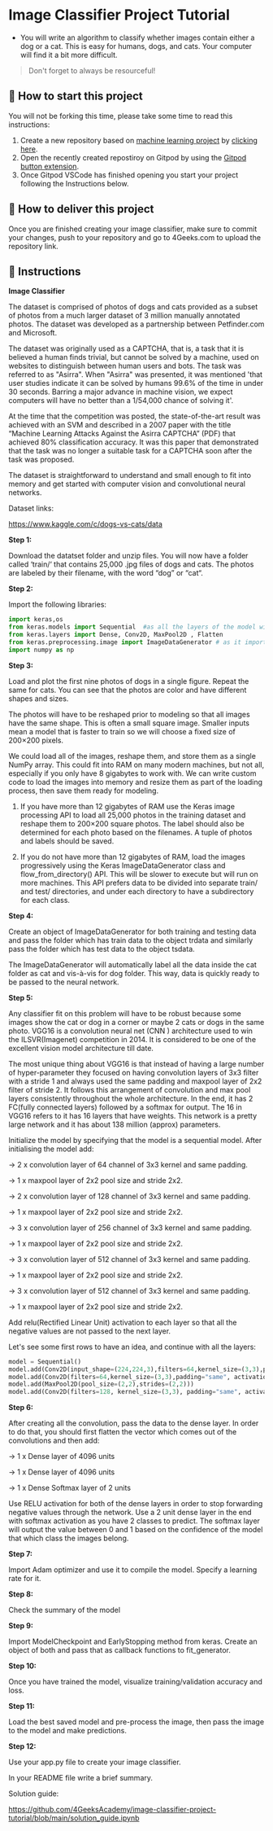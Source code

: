 <!-- hide -->
# Image Classifier Project Tutorial
<!-- endhide -->

- You will write an algorithm to classify whether images contain either a dog or a cat.  This is easy for humans, dogs, and cats. Your computer will find it a bit more difficult.

>Don't forget to always be resourceful!

## 🌱  How to start this project

You will not be forking this time, please take some time to read this instructions:

1. Create a new repository based on [machine learning project](https://github.com/4GeeksAcademy/machine-learning-python-template/generate) by [clicking here](https://github.com/4GeeksAcademy/machine-learning-python-template).
2. Open the recently created repostiroy on Gitpod by using the [Gitpod button extension](https://www.gitpod.io/docs/browser-extension/).
3. Once Gitpod VSCode has finished opening you start your project following the Instructions below.

## 🚛 How to deliver this project

Once you are finished creating your image classifier, make sure to commit your changes, push to your repository and go to 4Geeks.com to upload the repository link.

## 📝 Instructions

**Image Classifier**

The dataset is comprised of photos of dogs and cats provided as a subset of photos from a much larger dataset of 3 million manually annotated photos. The dataset was developed as a partnership between Petfinder.com and Microsoft.

The dataset was originally used as a CAPTCHA, that is, a task that it is believed a human finds trivial, but cannot be solved by a machine, used on websites to distinguish between human users and bots. The task was referred to as "Asirra". When "Asirra" was presented, it was mentioned 'that user studies indicate it can be solved by humans 99.6% of the time in under 30 seconds. Barring a major advance in machine vision, we expect computers will have no better than a 1/54,000 chance of solving it'.

At the time that the competition was posted, the state-of-the-art result was achieved with an SVM and described in a 2007 paper with the title “Machine Learning Attacks Against the Asirra CAPTCHA” (PDF) that achieved 80% classification accuracy. It was this paper that demonstrated that the task was no longer a suitable task for a CAPTCHA soon after the task was proposed.

The dataset is straightforward to understand and small enough to fit into memory and get started with computer vision and convolutional neural networks.

Dataset links:

https://www.kaggle.com/c/dogs-vs-cats/data

**Step 1:**

Download the datatset folder and unzip files. You will now have a folder called ‘train/‘ that contains 25,000 .jpg files of dogs and cats. The photos are labeled by their filename, with the word “dog” or “cat“.

**Step 2:**

Import the following libraries:

```py
import keras,os
from keras.models import Sequential  #as all the layers of the model will be arranged in sequence
from keras.layers import Dense, Conv2D, MaxPool2D , Flatten
from keras.preprocessing.image import ImageDataGenerator # as it imports data with labels easily into the model. It has functions to rescale, rotate, zoom, etc. This class alters the data on the go while passing it to the model.
import numpy as np
```
**Step 3:**

Load and plot the first nine photos of dogs in a single figure. Repeat the same for cats. You can see that the photos are color and have different shapes and sizes. 

The photos will have to be reshaped prior to modeling so that all images have the same shape. This is often a small square image. Smaller inputs mean a model that is faster to train so we will choose a fixed size of 200×200 pixels.

We could load all of the images, reshape them, and store them as a single NumPy array. This could fit into RAM on many modern machines, but not all, especially if you only have 8 gigabytes to work with.
We can write custom code to load the images into memory and resize them as part of the loading process, then save them ready for modeling.

1. If you have more than 12 gigabytes of RAM use the Keras image processing API to load all 25,000 photos in the training dataset and reshape them to 200×200 square photos. The label should also be determined for each photo based on the filenames. A tuple of photos and labels should be saved.

2. If you do not have more than 12 gigabytes of RAM, load the images progressively using the Keras ImageDataGenerator class and flow_from_directory() API. This will be slower to execute but will run on more machines. This API prefers data to be divided into separate train/ and test/ directories, and under each directory to have a subdirectory for each class. 

**Step 4:**

Create an object of ImageDataGenerator for both training and testing data and pass the folder which has train data to the object trdata and similarly pass the folder which has test data to the object tsdata. 

The ImageDataGenerator will automatically label all the data inside the cat folder as cat and vis-à-vis for dog folder. This way, data is quickly ready to be passed to the neural network.

**Step 5:**

Any classifier fit on this problem will have to be robust because some images show the cat or dog in a corner or maybe 2 cats or dogs in the same photo. VGG16 is a convolution neural net (CNN ) architecture used to win the ILSVR(Imagenet) competition in 2014. It is considered to be one of the excellent vision model architecture till date.

The most unique thing about VGG16 is that instead of having a large number of hyper-parameter they focused on having convolution layers of 3x3 filter with a stride 1 and always used the same padding and maxpool layer of 2x2 filter of stride 2. It follows this arrangement of convolution and max pool layers consistently throughout the whole architecture. In the end, it has 2 FC(fully connected layers) followed by a softmax for output. The 16 in VGG16 refers to it has 16 layers that have weights. This network is a pretty large network and it has about 138 million (approx) parameters.

Initialize the model by specifying that the model is a sequential model. After initialising the model add:

→ 2 x convolution layer of 64 channel of 3x3 kernel and same padding.

→ 1 x maxpool layer of 2x2 pool size and stride 2x2.

→ 2 x convolution layer of 128 channel of 3x3 kernel and same padding.

→ 1 x maxpool layer of 2x2 pool size and stride 2x2.

→ 3 x convolution layer of 256 channel of 3x3 kernel and same padding.

→ 1 x maxpool layer of 2x2 pool size and stride 2x2.

→ 3 x convolution layer of 512 channel of 3x3 kernel and same padding.

→ 1 x maxpool layer of 2x2 pool size and stride 2x2.

→ 3 x convolution layer of 512 channel of 3x3 kernel and same padding.

→ 1 x maxpool layer of 2x2 pool size and stride 2x2.

Add relu(Rectified Linear Unit) activation to each layer so that all the negative values are not passed to the next layer.

Let's see some first rows to have an idea, and continue with all the layers:

```py
model = Sequential()
model.add(Conv2D(input_shape=(224,224,3),filters=64,kernel_size=(3,3),padding="same", activation="relu"))
model.add(Conv2D(filters=64,kernel_size=(3,3),padding="same", activation="relu"))
model.add(MaxPool2D(pool_size=(2,2),strides=(2,2)))
model.add(Conv2D(filters=128, kernel_size=(3,3), padding="same", activation="relu"))
```

**Step 6:**

After creating all the convolution, pass the data to the dense layer. In order to do that, you should first flatten the vector which comes out of the convolutions and then add:

→ 1 x Dense layer of 4096 units

→ 1 x Dense layer of 4096 units

→ 1 x Dense Softmax layer of 2 units

Use RELU activation for both of the dense layers in order to stop forwarding negative values through the network. Use a 2 unit dense layer in the end with softmax activation as you have 2 classes to predict. The softmax layer will output the value between 0 and 1 based on the confidence of the model that which class the images belong.

**Step 7:**

Import Adam optimizer and use it to compile the model. Specify a learning rate for it.

**Step 8:**

Check the summary of the model

**Step 9:**

Import ModelCheckpoint and EarlyStopping method from keras. Create an object of both and pass that as callback functions to fit_generator.

**Step 10:**

Once you have trained the model, visualize training/validation accuracy and loss. 

**Step 11:**

Load the best saved model and pre-process the image, then pass the image to the model and make predictions.

**Step 12:**

Use your app.py file to create your image classifier. 

In your README file write a brief summary.

Solution guide: 

https://github.com/4GeeksAcademy/image-classifier-project-tutorial/blob/main/solution_guide.ipynb
